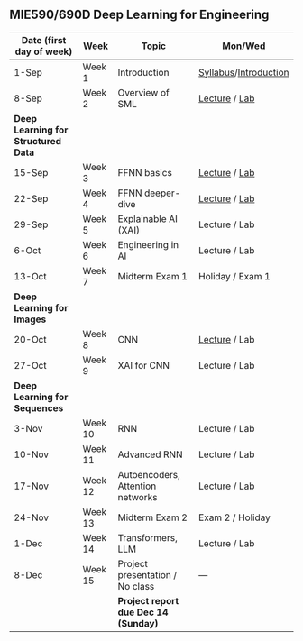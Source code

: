 ## MIE590/690D Deep Learning for Engineering     



| Date (first day of week)   | Week   | Topic                               | Mon/Wed                                   |
|---------|--------|-------------------------------------|-------------------------------------------|
| 1-Sep   | Week 1 | Introduction                        | [Syllabus](0_Syllabus.md)/[Introduction](https://github.com/chaitragopalappa/MIE590-690D/blob/main/0_Syllabus_and_Introduction.ipynb)                                         |
| 8-Sep   | Week 2 | Overview of SML                     | [Lecture](https://github.com/chaitragopalappa/MIE590-690D/blob/main/1_Lecture_Fundamentals_of_AI_ML.ipynb) / [Lab](https://github.com/chaitragopalappa/MIE590-690D/blob/main/1_Lab_StatisticalML.ipynb)                             |
| **Deep Learning for Structured Data** |        |                                     |                                           |
| 15-Sep  | Week 3 | FFNN basics                         | [Lecture](https://github.com/chaitragopalappa/MIE590-690D/blob/main/2_Lecture_NN_tabular_data_Basics.ipynb) / [Lab](https://github.com/chaitragopalappa/MIE590-690D/blob/main/2_Lab_NN_tabular_data_Basics.ipynb)                             |
| 22-Sep  | Week 4 | FFNN deeper-dive                    | [Lecture](https://github.com/chaitragopalappa/MIE590-690D/blob/main/3_Lecture_NN_tabular_data_DeeperDive.ipynb) / [Lab](https://github.com/chaitragopalappa/MIE590-690D/blob/main/3_Lab_NN_tabular_data_DeeperDive.ipynb)                             |
| 29-Sep  | Week 5 | Explainable AI (XAI)                | Lecture / Lab                             |
| 6-Oct   | Week 6 | Engineering in AI                   | Lecture / Lab                             |
| 13-Oct  | Week 7 | Midterm Exam 1                      | Holiday / Exam 1                          |
| **Deep Learning for Images** |        |                                     |                                           |
| 20-Oct  | Week 8 | CNN                                 | [Lecture](https://github.com/chaitragopalappa/MIE590-690D/blob/main/5_NN_for_image_data.ipynb) / Lab                             |
| 27-Oct  | Week 9 | XAI for CNN                         | Lecture / Lab|
| **Deep Learning for Sequences** |        |                              |                                           |
| 3-Nov   | Week 10| RNN                                 | Lecture / Lab                             |
| 10-Nov  | Week 11| Advanced RNN                        | Lecture / Lab                             |
| 17-Nov  | Week 12| Autoencoders, Attention networks    | Lecture / Lab                             |
| 24-Nov  | Week 13| Midterm Exam 2                      | Exam 2 / Holiday                          |
| 1-Dec   | Week 14| Transformers, LLM                   | Lecture / Lab                             |
| 8-Dec   | Week 15| Project presentation / No class     | —                                         |
|         |        | **Project report due Dec 14 (Sunday)** |                                           |
